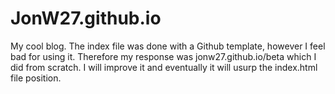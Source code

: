 JonW27.github.io
================

My cool blog. The index file was done with a Github template, however I feel bad for using it. Therefore my response was jonw27.github.io/beta which I did from scratch. I will improve it and eventually it will usurp the index.html file position.
